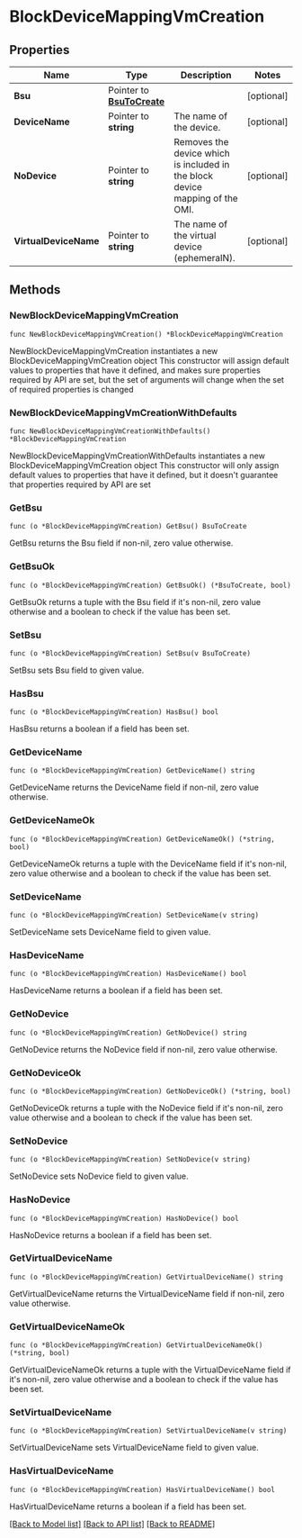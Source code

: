 # BlockDeviceMappingVmCreation

## Properties

Name | Type | Description | Notes
------------ | ------------- | ------------- | -------------
**Bsu** | Pointer to [**BsuToCreate**](BsuToCreate.md) |  | [optional] 
**DeviceName** | Pointer to **string** | The name of the device. | [optional] 
**NoDevice** | Pointer to **string** | Removes the device which is included in the block device mapping of the OMI. | [optional] 
**VirtualDeviceName** | Pointer to **string** | The name of the virtual device (ephemeralN). | [optional] 

## Methods

### NewBlockDeviceMappingVmCreation

`func NewBlockDeviceMappingVmCreation() *BlockDeviceMappingVmCreation`

NewBlockDeviceMappingVmCreation instantiates a new BlockDeviceMappingVmCreation object
This constructor will assign default values to properties that have it defined,
and makes sure properties required by API are set, but the set of arguments
will change when the set of required properties is changed

### NewBlockDeviceMappingVmCreationWithDefaults

`func NewBlockDeviceMappingVmCreationWithDefaults() *BlockDeviceMappingVmCreation`

NewBlockDeviceMappingVmCreationWithDefaults instantiates a new BlockDeviceMappingVmCreation object
This constructor will only assign default values to properties that have it defined,
but it doesn't guarantee that properties required by API are set

### GetBsu

`func (o *BlockDeviceMappingVmCreation) GetBsu() BsuToCreate`

GetBsu returns the Bsu field if non-nil, zero value otherwise.

### GetBsuOk

`func (o *BlockDeviceMappingVmCreation) GetBsuOk() (*BsuToCreate, bool)`

GetBsuOk returns a tuple with the Bsu field if it's non-nil, zero value otherwise
and a boolean to check if the value has been set.

### SetBsu

`func (o *BlockDeviceMappingVmCreation) SetBsu(v BsuToCreate)`

SetBsu sets Bsu field to given value.

### HasBsu

`func (o *BlockDeviceMappingVmCreation) HasBsu() bool`

HasBsu returns a boolean if a field has been set.

### GetDeviceName

`func (o *BlockDeviceMappingVmCreation) GetDeviceName() string`

GetDeviceName returns the DeviceName field if non-nil, zero value otherwise.

### GetDeviceNameOk

`func (o *BlockDeviceMappingVmCreation) GetDeviceNameOk() (*string, bool)`

GetDeviceNameOk returns a tuple with the DeviceName field if it's non-nil, zero value otherwise
and a boolean to check if the value has been set.

### SetDeviceName

`func (o *BlockDeviceMappingVmCreation) SetDeviceName(v string)`

SetDeviceName sets DeviceName field to given value.

### HasDeviceName

`func (o *BlockDeviceMappingVmCreation) HasDeviceName() bool`

HasDeviceName returns a boolean if a field has been set.

### GetNoDevice

`func (o *BlockDeviceMappingVmCreation) GetNoDevice() string`

GetNoDevice returns the NoDevice field if non-nil, zero value otherwise.

### GetNoDeviceOk

`func (o *BlockDeviceMappingVmCreation) GetNoDeviceOk() (*string, bool)`

GetNoDeviceOk returns a tuple with the NoDevice field if it's non-nil, zero value otherwise
and a boolean to check if the value has been set.

### SetNoDevice

`func (o *BlockDeviceMappingVmCreation) SetNoDevice(v string)`

SetNoDevice sets NoDevice field to given value.

### HasNoDevice

`func (o *BlockDeviceMappingVmCreation) HasNoDevice() bool`

HasNoDevice returns a boolean if a field has been set.

### GetVirtualDeviceName

`func (o *BlockDeviceMappingVmCreation) GetVirtualDeviceName() string`

GetVirtualDeviceName returns the VirtualDeviceName field if non-nil, zero value otherwise.

### GetVirtualDeviceNameOk

`func (o *BlockDeviceMappingVmCreation) GetVirtualDeviceNameOk() (*string, bool)`

GetVirtualDeviceNameOk returns a tuple with the VirtualDeviceName field if it's non-nil, zero value otherwise
and a boolean to check if the value has been set.

### SetVirtualDeviceName

`func (o *BlockDeviceMappingVmCreation) SetVirtualDeviceName(v string)`

SetVirtualDeviceName sets VirtualDeviceName field to given value.

### HasVirtualDeviceName

`func (o *BlockDeviceMappingVmCreation) HasVirtualDeviceName() bool`

HasVirtualDeviceName returns a boolean if a field has been set.


[[Back to Model list]](../README.md#documentation-for-models) [[Back to API list]](../README.md#documentation-for-api-endpoints) [[Back to README]](../README.md)


